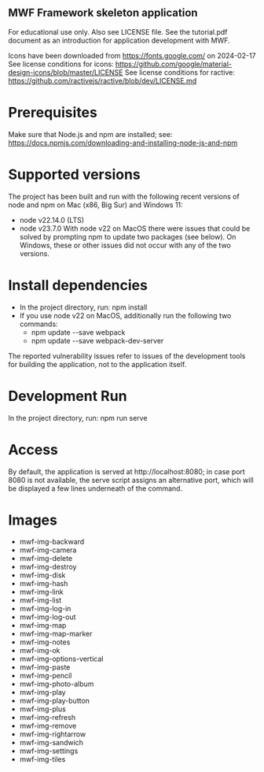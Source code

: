 ## MWF Framework skeleton application
For educational use only. Also see LICENSE file. See the tutorial.pdf document as an introduction for application development with MWF.

Icons have been downloaded from https://fonts.google.com/ on 2024-02-17
See license conditions for icons: https://github.com/google/material-design-icons/blob/master/LICENSE
See license conditions for ractive: https://github.com/ractivejs/ractive/blob/dev/LICENSE.md

# Prerequisites
Make sure that Node.js and npm are installed; see: https://docs.npmjs.com/downloading-and-installing-node-js-and-npm

# Supported versions
The project has been built and run with the following recent versions of node and npm on Mac (x86, Big Sur) and Windows 11:
- node v22.14.0 (LTS)
- node v23.7.0
With node v22 on MacOS there were issues that could be solved by prompting npm to update two packages (see below). On Windows, these or other issues did not occur with any of the two versions.

# Install dependencies
- In the project directory, run: npm install
- If you use node v22 on MacOS, additionally run the following two commands:
  - npm update --save webpack
  - npm update --save webpack-dev-server 
  
The reported vulnerability issues refer to issues of the development tools for building the application, not to the application itself.

# Development Run
In the project directory, run: npm run serve

# Access
By default, the application is served at http://localhost:8080; in case port 8080 is not available, the serve script assigns an alternative port, which will be displayed a few lines underneath of the command. 

# Images

- mwf-img-backward
- mwf-img-camera
- mwf-img-delete
- mwf-img-destroy
- mwf-img-disk
- mwf-img-hash
- mwf-img-link
- mwf-img-list
- mwf-img-log-in
- mwf-img-log-out
- mwf-img-map
- mwf-img-map-marker
- mwf-img-notes
- mwf-img-ok
- mwf-img-options-vertical
- mwf-img-paste
- mwf-img-pencil
- mwf-img-photo-album
- mwf-img-play
- mwf-img-play-button
- mwf-img-plus
- mwf-img-refresh
- mwf-img-remove
- mwf-img-rightarrow
- mwf-img-sandwich
- mwf-img-settings
- mwf-img-tiles 
